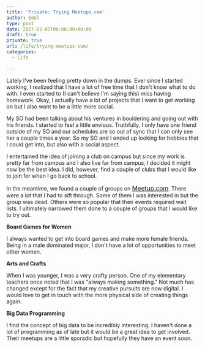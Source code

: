 ```yaml
---
title: 'Private: Trying Meetups.com'
author: Edel
type: post
date: 2017-02-07T06:06:00+00:00
draft: true
private: true
url: /life/trying-meetups-com/
categories:
  - Life

---
```

Lately I've been feeling pretty down in the dumps. Ever since I started working, I realized that I have a lot of free time that I don't know what to do with. I even started to (I can't believe I'm saying this) miss having homework. Okay, I actually have a lot of projects that I want to get working on but I also want to be a little more social.

My SO had been talking about his ventures in bouldering and going out with his friends. I started to feel a little envious. Truthfully, I only have one friend outside of my SO and our schedules are so out of sync that I can only see her a couple times a year. So my SO and I ended up looking for hobbies that I could get into, but also with a social aspect.

I entertained the idea of joining a club on campus but since my work is pretty far from campus and I also live far from campus, I decided it might now be the best idea. I did, however, find a couple of clubs that I would like to join for when I go back to school.

In the meantime, we found a couple of groups on&nbsp;<a href="http://meetup.com/" style="font-size: 16px;">Meetup.com</a>. There were a lot that I had to sift through. Some of them I was interested in but the group was dead. Others were so popular that their events required wait lists. I ultimately narrowed them done to a couple of groups that I would like to try out.

**Board Games for Women**

I always wanted to get into board games and make more female friends. Being in a male dominated major, I don't have a lot of opportunities to meet other women.

**Arts and Crafts**

When I was younger, I was a very crafty person. One of my elementary teachers once noted that I was "always making something." Not much has changed except for the fact that my creative pursuits are now digital. I would love to get in touch with the more physical side of creating things again.

**Big Data Programming**

I find the concept of big data to be incredibly interesting. I haven't done a lot of programming as of late but it would be a great idea to get involved. Their meetups are a little sporadic but hopefully they have an event soon.